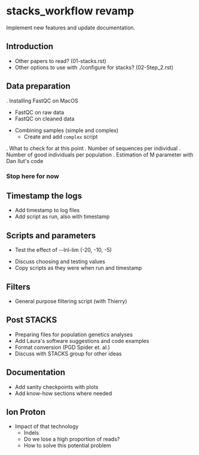 # stacks_workflow revamp

Implement new features and update documentation.

## Introduction
* Other papers to read? (01-stacks.rst)
* Other options to use with ./configure for stacks? (02-Step_2.rst)

## Data preparation
. Installing FastQC on MacOS
- FastQC on raw data
- FastQC on cleaned data

* Combining samples (simple and complex)
  * Create and add `complex` script

. What to check for at this point
  . Number of sequences per individual
  . Number of good individuals per population
  . Estimation of M parameter with Dan Ilut's code

### Stop here for now ###

## Timestamp the logs
* Add timestamp to log files
* Add script as run, also with timestamp

## Scripts and parameters
* Test the effect of --lnl-lim (-20, -10, -5)
- Discuss choosing and testing values
- Copy scripts as they were when run and timestamp

## Filters
- General purpose filtering script (with Thierry)

## Post STACKS
- Preparing files for population genetics analyses
- Add Laura's software suggestions and code examples
- Format conversion (PGD Spider et. al.)
- Discuss with STACKS group for other ideas

## Documentation
- Add sanity checkpoints with plots
- Add know-how sections where needed

## Ion Proton
- Impact of that technology
  - Indels
  - Do we lose a high proportion of reads?
  - How to solve this potential problem

